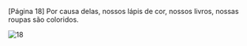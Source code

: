 [Página 18]
Por causa delas, nossos lápis de
cor, nossos livros, nossas roupas
são coloridos.


![18](./img/page_18-01.jpg)
